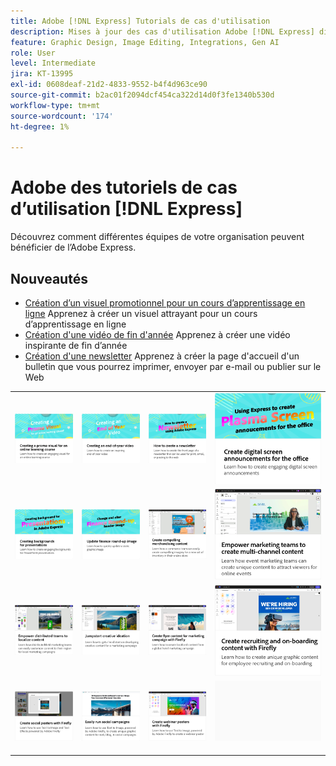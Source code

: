 ```yaml
---
title: Adobe [!DNL Express] Tutorials de cas d'utilisation
description: Mises à jour des cas d'utilisation Adobe [!DNL Express] disponibles
feature: Graphic Design, Image Editing, Integrations, Gen AI
role: User
level: Intermediate
jira: KT-13995
exl-id: 0608deaf-21d2-4833-9552-b4f4d963ce90
source-git-commit: b2ac01f2094dcf454ca322d14d0f3fe1340b530d
workflow-type: tm+mt
source-wordcount: '174'
ht-degree: 1%

---
```


# Adobe des tutoriels de cas d’utilisation [!DNL Express]

Découvrez comment différentes équipes de votre organisation peuvent bénéficier de l’Adobe Express.

## Nouveautés

* [Création d’un visuel promotionnel pour un cours d’apprentissage en ligne](promo-visual.md)
Apprenez à créer un visuel attrayant pour un cours d’apprentissage en ligne
* [Création d&#39;une vidéo de fin d&#39;année](end-of-year-video.md)
Apprenez à créer une vidéo inspirante de fin d’année
* [Création d&#39;une newsletter](newsletter.md)
Apprenez à créer la page d&#39;accueil d&#39;un bulletin que vous pourrez imprimer, envoyer par e-mail ou publier sur le Web

<table style="table-layout:fixed">
<tr>
   <td>
      <a href="promo-visual.md">
         <img alt="Création d’un visuel promotionnel pour un cours d’apprentissage en ligne" src="assets/promo-visual.png" />
      </a>
   </td>
   <td>
      <a href="end-of-year-video.md">
         <img alt="Création d’une vidéo de fin d’année" src="assets/eoy-video.png" />
      </a>
   </td>
   <td>
      <a href="newsletter.md">
         <img alt="Création d’un bulletin d’informations" src="assets/create-newsletter.png" />
      </a>
   </td>
   <td>
      <a href="create-digital-screens.md">
         <img alt="Création d&apos;annonces sur écran numérique pour le bureau" src="assets/screen-announcements.png" />
      </a>
   </td>
</tr>
<tr>
   <td>
      <a href="create-backgrounds.md">
         <img alt="Création d’arrière-plans pour les présentations" src="assets/backgrounds-presentations.png" />
      </a>
   </td>
   <td>
      <a href="update-image.md">
         <img alt="Mise à jour de l’image de synthèse financière" src="assets/finance-image.png" />
      </a>
   </td>
   <td>
      <a href="compelling-merchandise.md">
         <img alt="Création de contenu de merchandising attrayant" src="assets/merchandise.png" />
      </a>
   </td>
   <td>
      <a href="multi-channel-marketing-content.md">
         <img alt="Permettre aux équipes marketing de créer du contenu multicanal" src="assets/multi-channel.png" />
      </a>
   </td>
</tr>
<tr>
   <td>
      <a href="localized-marketing-content.md">
         <img alt="Permettre aux équipes distribuées de localiser le contenu" src="assets/marketing-regional-content.png" />
      </a>
   </td>
   <td>
      <a href="jumpstart-ideation.md">
         <img alt="Lancez l’idée créative" src="assets/marketing-ideation.png" />
      </a>
   </td>
   <td>
      <a href="create-local-marketing.md">
         <img alt="Création de contenu de dépliant pour une campagne marketing avec Firefly" src="assets/local-marketing.png" />
      </a>
   </td>
   <td>
      <a href="create-on-boarding.md">
         <img alt="Création de contenu de recrutement et d’intégration avec Firefly" src="assets/on-boarding.png" />
      </a>
   </td>
</tr>
<tr>
   <td>
      <a href="create-social-posters.md">
         <img alt="Création d’affiches pour les réseaux sociaux avec Firefly" src="assets/social-firefly.png" />
      </a>
   </td>
   <td>
      <a href="create-blog-graphics.md">
         <img alt="Création de contenu graphique pour les blogs avec Firefly" src="assets/blog-graphic.png" />
      </a>
   </td>
   <td>
      <a href="create-webinar-poster.md">
         <img alt="Création d’affiches de webinaire avec Firefly" src="assets/webinar-poster.png" />
      </a>
   </td>
   <td>
      <img alt="Espaceur" src="../assets/Gray_thumbnail.png" />
      <div>
      <br>
   </td>
</tr>
</table>
